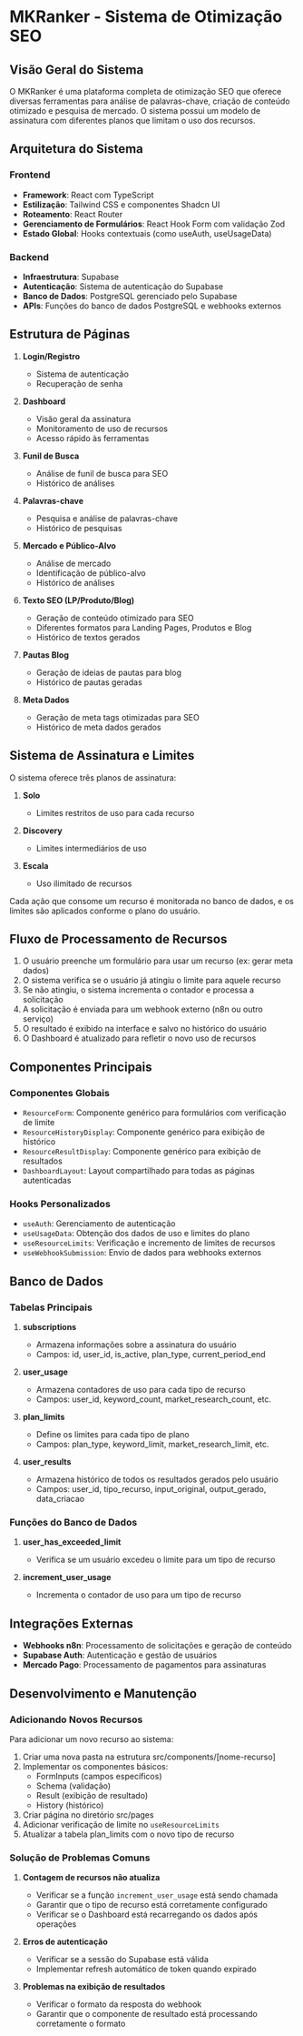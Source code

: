 
# MKRanker - Sistema de Otimização SEO

## Visão Geral do Sistema

O MKRanker é uma plataforma completa de otimização SEO que oferece diversas ferramentas para análise de palavras-chave, criação de conteúdo otimizado e pesquisa de mercado. O sistema possui um modelo de assinatura com diferentes planos que limitam o uso dos recursos.

## Arquitetura do Sistema

### Frontend
- **Framework**: React com TypeScript
- **Estilização**: Tailwind CSS e componentes Shadcn UI
- **Roteamento**: React Router
- **Gerenciamento de Formulários**: React Hook Form com validação Zod
- **Estado Global**: Hooks contextuais (como useAuth, useUsageData)

### Backend
- **Infraestrutura**: Supabase
- **Autenticação**: Sistema de autenticação do Supabase
- **Banco de Dados**: PostgreSQL gerenciado pelo Supabase
- **APIs**: Funções do banco de dados PostgreSQL e webhooks externos

## Estrutura de Páginas

1. **Login/Registro**
   - Sistema de autenticação
   - Recuperação de senha
   
2. **Dashboard**
   - Visão geral da assinatura
   - Monitoramento de uso de recursos
   - Acesso rápido às ferramentas

3. **Funil de Busca**
   - Análise de funil de busca para SEO
   - Histórico de análises

4. **Palavras-chave**
   - Pesquisa e análise de palavras-chave
   - Histórico de pesquisas

5. **Mercado e Público-Alvo**
   - Análise de mercado
   - Identificação de público-alvo
   - Histórico de análises

6. **Texto SEO (LP/Produto/Blog)**
   - Geração de conteúdo otimizado para SEO
   - Diferentes formatos para Landing Pages, Produtos e Blog
   - Histórico de textos gerados

7. **Pautas Blog**
   - Geração de ideias de pautas para blog
   - Histórico de pautas geradas

8. **Meta Dados**
   - Geração de meta tags otimizadas para SEO
   - Histórico de meta dados gerados

## Sistema de Assinatura e Limites

O sistema oferece três planos de assinatura:

1. **Solo**
   - Limites restritos de uso para cada recurso
   
2. **Discovery**
   - Limites intermediários de uso
   
3. **Escala**
   - Uso ilimitado de recursos

Cada ação que consome um recurso é monitorada no banco de dados, e os limites são aplicados conforme o plano do usuário.

## Fluxo de Processamento de Recursos

1. O usuário preenche um formulário para usar um recurso (ex: gerar meta dados)
2. O sistema verifica se o usuário já atingiu o limite para aquele recurso
3. Se não atingiu, o sistema incrementa o contador e processa a solicitação
4. A solicitação é enviada para um webhook externo (n8n ou outro serviço)
5. O resultado é exibido na interface e salvo no histórico do usuário
6. O Dashboard é atualizado para refletir o novo uso de recursos

## Componentes Principais

### Componentes Globais
- `ResourceForm`: Componente genérico para formulários com verificação de limite
- `ResourceHistoryDisplay`: Componente genérico para exibição de histórico
- `ResourceResultDisplay`: Componente genérico para exibição de resultados
- `DashboardLayout`: Layout compartilhado para todas as páginas autenticadas

### Hooks Personalizados
- `useAuth`: Gerenciamento de autenticação
- `useUsageData`: Obtenção dos dados de uso e limites do plano
- `useResourceLimits`: Verificação e incremento de limites de recursos
- `useWebhookSubmission`: Envio de dados para webhooks externos

## Banco de Dados

### Tabelas Principais

1. **subscriptions**
   - Armazena informações sobre a assinatura do usuário
   - Campos: id, user_id, is_active, plan_type, current_period_end

2. **user_usage**
   - Armazena contadores de uso para cada tipo de recurso
   - Campos: user_id, keyword_count, market_research_count, etc.

3. **plan_limits**
   - Define os limites para cada tipo de plano
   - Campos: plan_type, keyword_limit, market_research_limit, etc.

4. **user_results**
   - Armazena histórico de todos os resultados gerados pelo usuário
   - Campos: user_id, tipo_recurso, input_original, output_gerado, data_criacao

### Funções do Banco de Dados

1. **user_has_exceeded_limit**
   - Verifica se um usuário excedeu o limite para um tipo de recurso

2. **increment_user_usage**
   - Incrementa o contador de uso para um tipo de recurso

## Integrações Externas

- **Webhooks n8n**: Processamento de solicitações e geração de conteúdo
- **Supabase Auth**: Autenticação e gestão de usuários
- **Mercado Pago**: Processamento de pagamentos para assinaturas

## Desenvolvimento e Manutenção

### Adicionando Novos Recursos

Para adicionar um novo recurso ao sistema:

1. Criar uma nova pasta na estrutura src/components/[nome-recurso]
2. Implementar os componentes básicos:
   - FormInputs (campos específicos)
   - Schema (validação)
   - Result (exibição de resultado)
   - History (histórico)
3. Criar página no diretório src/pages
4. Adicionar verificação de limite no `useResourceLimits`
5. Atualizar a tabela plan_limits com o novo tipo de recurso

### Solução de Problemas Comuns

1. **Contagem de recursos não atualiza**
   - Verificar se a função `increment_user_usage` está sendo chamada
   - Garantir que o tipo de recurso está corretamente configurado
   - Verificar se o Dashboard está recarregando os dados após operações

2. **Erros de autenticação**
   - Verificar se a sessão do Supabase está válida
   - Implementar refresh automático de token quando expirado

3. **Problemas na exibição de resultados**
   - Verificar o formato da resposta do webhook
   - Garantir que o componente de resultado está processando corretamente o formato

